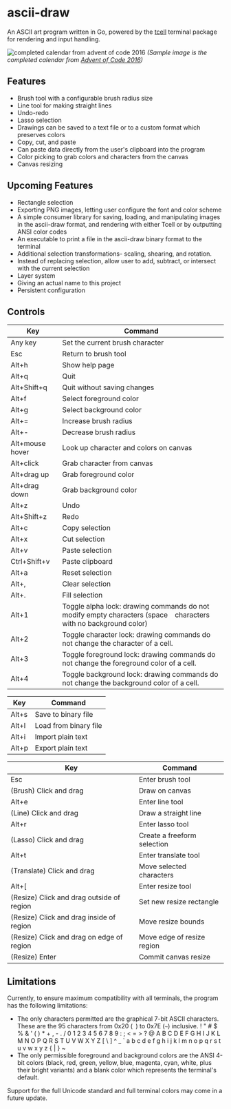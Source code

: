 # ascii-draw

An ASCII art program written in Go, powered by the
[tcell](https://github.com/gdamore/tcell) terminal package for rendering
and input handling.

![completed calendar from advent of code
2016](https://github.com/user-attachments/assets/73e3e943-8f18-46f5-b70c-1fe19d9e285f)
*(Sample image is the completed calendar from [Advent of Code
2016](https://adventofcode.com/2016))*

## Features

- Brush tool with a configurable brush radius size
- Line tool for making straight lines
- Undo-redo
- Lasso selection
- Drawings can be saved to a text file or to a custom format which
  preserves colors
- Copy, cut, and paste
- Can paste data directly from the user's clipboard into the program
- Color picking to grab colors and characters from the canvas
- Canvas resizing

## Upcoming Features

- Rectangle selection
- Exporting PNG images, letting user configure the font and color scheme
- A simple consumer library for saving, loading, and manipulating images
  in the ascii-draw format, and rendering with either Tcell or by
  outputting ANSI color codes
- An executable to print a file in the ascii-draw binary format to the
  terminal
- Additional selection transformations- scaling, shearing, and rotation.
- Instead of replacing selection, allow user to add, subtract, or
  intersect with the current selection
- Layer system
- Giving an actual name to this project
- Persistent configuration

## Controls

| Key             | Command                                                                                                            |
|-----------------|--------------------------------------------------------------------------------------------------------------------|
| Any key         | Set the current brush character                                                                                    |
| Esc             | Return to brush tool                                                                                               |
| Alt+h           | Show help page                                                                                                     |
| Alt+q           | Quit                                                                                                               |
| Alt+Shift+q     | Quit without saving changes                                                                                        |
| Alt+f           | Select foreground color                                                                                            |
| Alt+g           | Select background color                                                                                            |
| Alt+=           | Increase brush radius                                                                                              |
| Alt+-           | Decrease brush radius                                                                                              |
| Alt+mouse hover | Look up character and colors on canvas                                                                             |
| Alt+click       | Grab character from canvas                                                                                         |
| Alt+drag up     | Grab foreground color                                                                                              |
| Alt+drag down   | Grab background color                                                                                              |
| Alt+z           | Undo                                                                                                               |
| Alt+Shift+z     | Redo                                                                                                               |
| Alt+c           | Copy selection                                                                                                     |
| Alt+x           | Cut selection                                                                                                      |
| Alt+v           | Paste selection                                                                                                    |
| Ctrl+Shift+v    | Paste clipboard                                                                                                    |
| Alt+a           | Reset selection                                                                                                    |
| Alt+,           | Clear selection                                                                                                    |
| Alt+.           | Fill selection                                                                                                     |
| Alt+1           | Toggle alpha lock: drawing commands do not modify empty characters (space ` ` characters with no background color) |
| Alt+2           | Toggle character lock: drawing commands do not change the character of a cell.                                     |
| Alt+3           | Toggle foreground lock: drawing commands do not change the foreground color of a cell.                             |
| Alt+4           | Toggle background lock: drawing commands do not change the background color of a cell.                             |

| Key   | Command               |
|-------|-----------------------|
| Alt+s | Save to binary file   |
| Alt+l | Load from binary file |
| Alt+i | Import plain text     |
| Alt+p | Export plain text     |

| Key                                       | Command                     |
|-------------------------------------------|-----------------------------|
| Esc                                       | Enter brush tool            |
| (Brush) Click and drag                    | Draw on canvas              |
| Alt+e                                     | Enter line tool             |
| (Line) Click and drag                     | Draw a straight line        |
| Alt+r                                     | Enter lasso tool            |
| (Lasso) Click and drag                    | Create a freeform selection |
| Alt+t                                     | Enter translate tool        |
| (Translate) Click and drag                | Move selected characters    |
| Alt+\[                                    | Enter resize tool           |
| (Resize) Click and drag outside of region | Set new resize rectangle    |
| (Resize) Click and drag inside of region  | Move resize bounds          |
| (Resize) Click and drag on edge of region | Move edge of resize region  |
| (Resize) Enter                            | Commit canvas resize        |

## Limitations

Currently, to ensure maximum compatibility with all terminals, the
program has the following limitations:

- The only characters permitted are the graphical 7-bit ASCII
  characters. These are the 95 characters from 0x20 (` `) to 0x7E (`~`)
  inclusive.
        ! " # $ % & ' ( ) * + , - . / 0 1 2
      3 4 5 6 7 8 9 : ; < = > ? @ A B C D E
      F G H I J K L M N O P Q R S T U V W X
      Y Z [ \ ] ^ _ ` a b c d e f g h i j k
      l m n o p q r s t u v w x y z { | } ~
- The only permissible foreground and background colors are the ANSI
  4-bit colors (black, red, green, yellow, blue, magenta, cyan, white,
  plus their bright variants) and a blank color which represents the
  terminal's default.

Support for the full Unicode standard and full terminal colors may come
in a future update.

